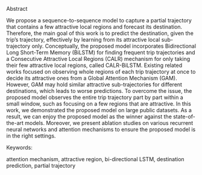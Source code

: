 Abstract

We propose a sequence-to-sequence model to capture a partial trajectory that contains a few attractive local regions and forecast its destination. Therefore, the main goal of this work is to predict the destination, given the trip’s trajectory, effectively by learning from its attractive local sub-trajectory only. Conceptually, the proposed model incorporates Bidirectional Long Short-Term Memory (BiLSTM) for finding frequent trip trajectories and a Consecutive Attractive Local Regions (CALR) mechanism for only taking their few attractive local regions, called CALR-BiLSTM. Existing related works focused on observing whole regions of each trip trajectory at once to decide its attractive ones from a Global Attention Mechanism (GAM). However, GAM may hold similar attractive sub-trajectories for different destinations, which leads to worse predictions. To overcome the issue, the proposed model observes the entire trip trajectory part by part within a small window, such as focusing on a few regions that are attractive. In this work, we demonstrated the proposed model on large public datasets. As a result, we can enjoy the proposed model as the winner against the state-of-the-art models. Moreover, we present ablation studies on various recurrent neural networks and attention mechanisms to ensure the proposed model is in the right settings.

Keywords:

attention mechanism, attractive region, bi-directional LSTM, destination prediction, partial trajectory
